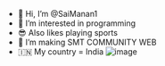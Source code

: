 - 👋 Hi, I’m @SaiManan1
- 👀 I’m interested in programming
- 😎 Also likes playing sports
- 🌱 I’m making SMT COMMUNITY WEB
- 🇮🇳 My country = India
![image](https://user-images.githubusercontent.com/89894348/148168718-9792cdc5-525f-412d-9943-fc61350744a2.png)



<!---
SaiManan1/SaiManan1 is a ✨ special ✨ repository because its `README.md` (this file) appears on your GitHub profile.
You can click the Preview link to take a look at your changes.
--->

